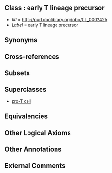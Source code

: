 
## Class : early T lineage precursor

 * *IRI* = http://purl.obolibrary.org/obo/CL_0002425
 * *Label* = early T lineage precursor

## Synonyms


## Cross-references


## Subsets


## Superclasses

 * [pro-T cell](../../CL/27/CL_0000827.md)

## Equivalencies


## Other Logical Axioms


## Other Annotations


## External Comments

